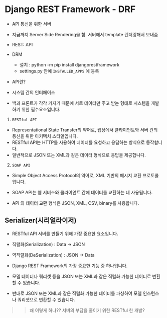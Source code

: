 
# Django REST Framework - DRF

- API 통신을 위한 서버

- 지금까지 Server Side Rendering을 함. 서버에서 template 렌더링해서 보내줌

- REST: API

- DRM
  - 설치 : python -m pip install djangorestframework
  - settings.py 안에 `INSTALLED_APPS` 에 등록

  

-  API란? 
  - 시스템 간의 인터페이스
  - 백과 프론트가 각각 커지기 때문에 서로 데이터만 주고 받는 형태로 시스템을 개발하기 위한 필수요소입니다.

1. `RESTful API`
  - Representational State Transfer의 약어로, 웹상에서 클라이언트와 서버 간의 통신을 위한 아키텍처 스타일입니다.
   - RESTful API는 HTTP를 사용하여 데이터를 요청하고 응답하는 방식으로 동작합니다. 
   - 일반적으로 JSON 또는 XML과 같은 데이터 형식으로 응답을 제공합니다.
 
2. `SOAP API`
  - Simple Object Access Protocol의 약어로, XML 기반의 메시지 교환 프로토콜입니다. 
  - SOAP API는 웹 서비스와 클라이언트 간에 데이터를 교환하는 데 사용됩니다.


- API 의 데이터 교환 형식은 JSON, XML, CSV, binary를 사용합니다.


## Serializer(시리얼라이저)
- RESTful API 서버를 만들기 위해 가장 중요한 요소입니다.

- 직렬화(Serialization)    : Data -> JSON
- 역직렬화(DeSerialization) : JSON -> Data

- Django REST Framework의 가장 중요한 기능 중 하나입니다.
- 모델 데이터나 쿼리셋 등을 JSON 또는 XML과 같은 직렬화 가능한 데이터로 변환할 수 있습니다. 
- 반대로 JSON 또는 XML과 같은 직렬화 가능한 데이터를 파싱하여 모델 인스턴스나 쿼리셋으로 변환할 수 있습니다.

>> 왜 이렇게 하나?? 서버의 부담을 줄이기 위한 RESTful 한 개발?
